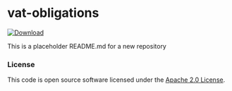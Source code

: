 
# vat-obligations

 [ ![Download](https://api.bintray.com/packages/hmrc/releases/vat-obligations/images/download.svg) ](https://bintray.com/hmrc/releases/vat-obligations/_latestVersion)

This is a placeholder README.md for a new repository

### License

This code is open source software licensed under the [Apache 2.0 License]("http://www.apache.org/licenses/LICENSE-2.0.html").
